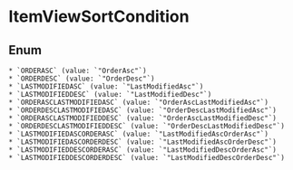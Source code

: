# ItemViewSortCondition

## Enum

    * `ORDERASC` (value: `"OrderAsc"`)
    * `ORDERDESC` (value: `"OrderDesc"`)
    * `LASTMODIFIEDASC` (value: `"LastModifiedAsc"`)
    * `LASTMODIFIEDDESC` (value: `"LastModifiedDesc"`)
    * `ORDERASCLASTMODIFIEDASC` (value: `"OrderAscLastModifiedAsc"`)
    * `ORDERDESCLASTMODIFIEDASC` (value: `"OrderDescLastModifiedAsc"`)
    * `ORDERASCLASTMODIFIEDDESC` (value: `"OrderAscLastModifiedDesc"`)
    * `ORDERDESCLASTMODIFIEDDESC` (value: `"OrderDescLastModifiedDesc"`)
    * `LASTMODIFIEDASCORDERASC` (value: `"LastModifiedAscOrderAsc"`)
    * `LASTMODIFIEDASCORDERDESC` (value: `"LastModifiedAscOrderDesc"`)
    * `LASTMODIFIEDDESCORDERASC` (value: `"LastModifiedDescOrderAsc"`)
    * `LASTMODIFIEDDESCORDERDESC` (value: `"LastModifiedDescOrderDesc"`)
